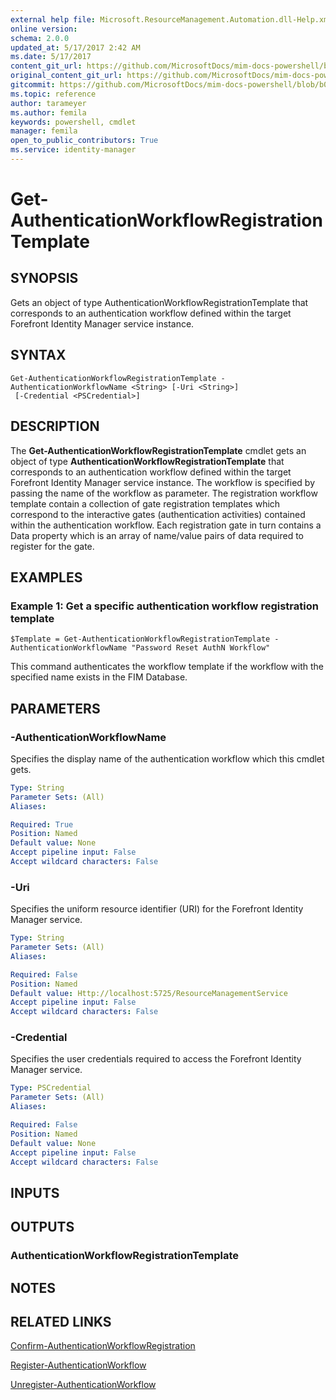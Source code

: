 ```yaml
---
external help file: Microsoft.ResourceManagement.Automation.dll-Help.xml
online version: 
schema: 2.0.0
updated_at: 5/17/2017 2:42 AM
ms.date: 5/17/2017
content_git_url: https://github.com/MicrosoftDocs/mim-docs-powershell/blob/master/mim-cmdlets/FIMAutomation/vlatest/Get-AuthenticationWorkflowRegistrationTemplate.md
original_content_git_url: https://github.com/MicrosoftDocs/mim-docs-powershell/blob/master/mim-cmdlets/FIMAutomation/vlatest/Get-AuthenticationWorkflowRegistrationTemplate.md
gitcommit: https://github.com/MicrosoftDocs/mim-docs-powershell/blob/b087c1fa22e293ca887d71e98791a50333e0c2ab/mim-cmdlets/FIMAutomation/vlatest/Get-AuthenticationWorkflowRegistrationTemplate.md
ms.topic: reference
author: tarameyer
ms.author: femila
keywords: powershell, cmdlet
manager: femila
open_to_public_contributors: True
ms.service: identity-manager
---
```


# Get-AuthenticationWorkflowRegistrationTemplate

## SYNOPSIS
Gets an object of type AuthenticationWorkflowRegistrationTemplate that corresponds to an authentication workflow defined within the target Forefront Identity Manager service instance.


## SYNTAX

```
Get-AuthenticationWorkflowRegistrationTemplate -AuthenticationWorkflowName <String> [-Uri <String>]
 [-Credential <PSCredential>]
```

## DESCRIPTION
The **Get-AuthenticationWorkflowRegistrationTemplate** cmdlet gets an object of type **AuthenticationWorkflowRegistrationTemplate** that corresponds to an authentication workflow defined within the target Forefront Identity Manager service instance.
The workflow is specified by passing the name of the workflow as parameter.
The registration workflow template contain a collection of gate registration templates which correspond to the interactive gates (authentication activities) contained within the authentication workflow. 
Each registration gate in turn contains a Data property which is an array of name/value pairs of data required to register for the gate.

        

## EXAMPLES

### Example 1: Get a specific authentication workflow registration template
```
$Template = Get-AuthenticationWorkflowRegistrationTemplate -AuthenticationWorkflowName "Password Reset AuthN Workflow"
```

This command authenticates the workflow template if the workflow with the specified name exists in the FIM Database.

## PARAMETERS

### -AuthenticationWorkflowName
Specifies the display name of the authentication workflow which this cmdlet gets.

```yaml
Type: String
Parameter Sets: (All)
Aliases: 

Required: True
Position: Named
Default value: None
Accept pipeline input: False
Accept wildcard characters: False
```

### -Uri
Specifies the uniform resource identifier (URI) for the Forefront Identity Manager service.

```yaml
Type: String
Parameter Sets: (All)
Aliases: 

Required: False
Position: Named
Default value: Http://localhost:5725/ResourceManagementService
Accept pipeline input: False
Accept wildcard characters: False
```

### -Credential
Specifies the user credentials required to access the Forefront Identity Manager service.

```yaml
Type: PSCredential
Parameter Sets: (All)
Aliases: 

Required: False
Position: Named
Default value: None
Accept pipeline input: False
Accept wildcard characters: False
```

## INPUTS

## OUTPUTS

### AuthenticationWorkflowRegistrationTemplate

## NOTES

## RELATED LINKS

[Confirm-AuthenticationWorkflowRegistration](Confirm-AuthenticationWorkflowRegistration.md)

[Register-AuthenticationWorkflow](xref:FIMAutomation/vlatest/Register-AuthenticationWorkflow.md)

[Unregister-AuthenticationWorkflow](xref:FIMAutomation/vlatest/Unregister-AuthenticationWorkflow.md)
